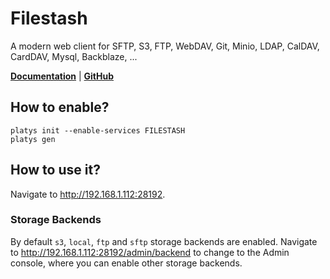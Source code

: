 # Filestash

A modern web client for SFTP, S3, FTP, WebDAV, Git, Minio, LDAP, CalDAV, CardDAV, Mysql, Backblaze, ...

**[Documentation](https://github.com/mickael-kerjean/filestash)** | **[GitHub](https://github.com/mickael-kerjean/filestash)**

## How to enable?

```
platys init --enable-services FILESTASH
platys gen
```

## How to use it?

Navigate to <http://192.168.1.112:28192>. 

### Storage Backends

By default `s3`, `local`, `ftp` and `sftp` storage backends are enabled. Navigate to <http://192.168.1.112:28192/admin/backend> to change to the Admin console, where you can enable other storage backends.